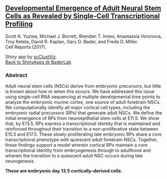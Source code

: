 ## [Developmental Emergence of Adult Neural Stem Cells as Revealed by Single-Cell Transcriptional Profiling](https://doi.org/10.1016/j.celrep.2017.12.017)
Scott A. Yuzwa, Michael J. Borrett, Brendan T. Innes, Anastassia Voronova, Troy Ketela, David R. Kaplan, Gary D. Bader, and Freda D. Miller.  
Cell Reports (2017).  

Shiny app by [scClustViz](https://baderlab.github.io/scClustViz).  
[Back to ShinyApps @ BaderLab](http://shiny.baderlab.org)

### Abstract
Adult neural stem cells (NSCs) derive from embryonic precursors, but little 
is known about how or when this occurs. We have addressed this issue using single-cell 
RNA sequencing at multiple developmental time points to analyze the embryonic murine 
cortex, one source of adult forebrain NSCs. We computationally identify all major 
cortical cell types, including the embryonic radial precursors (RPs) that generate 
adult NSCs. We define the initial emergence of RPs from neuroepithelial stem cells at 
E11.5. We show that, by E13.5, RPs express a transcriptional identity that is 
maintained and reinforced throughout their transition to a non-proliferative state 
between E15.5 and E17.5. These slowly proliferating late embryonic RPs share a core 
transcriptional phenotype with quiescent adult forebrain NSCs. Together, these 
findings support a model wherein cortical RPs maintain a core transcriptional identity 
from embryogenesis through to adulthood and wherein the transition to a quiescent 
adult NSC occurs during late neurogenesis.  

**These are embryonic day 13.5 cortically-derived cells.**
